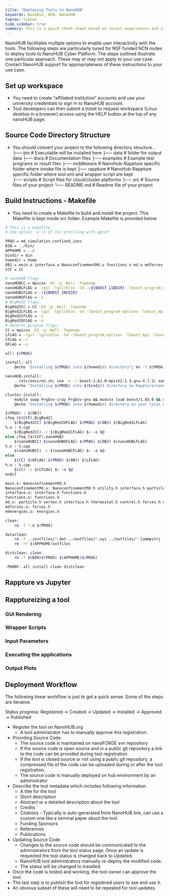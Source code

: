 ```yaml
---
title: "Deploying Tools to NanoHUB"
keywords: NanoBio, NCN, NanoHUB
topnav: topnav
hide_sidebar: true
summary: This is a quick cheat sheet based on recent experiences and is by no means a substitute to any of NanoHUB documentations. Use this for quick reference but refer to official documentation for detailed guidance. 
---
```


NanoHUB facilitates multiple options to enable user interactivity with the tools. The following steps are particularly tuned for NSF funded NCN nodes to deploy tools to NanoHUB Cyber Platform. The steps outlined illustrate one particular approach. These may or may not apply to your use case. Contact NanoHUB support for appropriateness of these instructions to your use case. 

## Set up workspace
* You need to create “affiliated institution” accounts and use your university credentials to sign in to NanoHUB account.
* Tool developers can then submit a ticket to request workspace (Linux desktop in a browser) access
 using the HELP button at the top of any nanoHUB page.

## Source Code Directory Structure
*  You should convert your project to the following directory structure.
    .
    ├── bin			# Executable will be installed here
    ├── data			# folder for output data
    ├── docs			# Documentation files
    ├── examples                # Example test programs or result files
    ├── middleware		# NanoHub-Rappture specific folder where invoke file is kept
    ├── rappture		# NanoHub-Rappture specific folder where tool.xml and wrapper script are kept	
    ├── scripts			# Script files for cloud/cluster platforms
    ├── src			# Source files of your project
    └── README.md		# Readme file of your project

## Build Instructions - Makefile
* You need to create a Makefile to bulid and install the project. This Makefile is kept inside src folder. Example Makefile is provided below.
```bash
# This is a makefile.
# Use option -p in CC for profiling with gprof

PROG = md_simulation_confined_ions
BIN = ../bin/
APPHOME = ../
bindir = bin
homedir = home
OBJ = main.o interface.o NanoconfinementMd.o functions.o md.o mdforces.o mdenergies.o
CCF = CC

# nanoHUB flags. 
nanoHUBCC = mpicxx -O3 -g -Wall -fopenmp
nanoHUBLFLAG = -lgsl -lgslcblas -lm -L${BOOST_LIBDIR} -lboost_program_options -lboost_mpi -lboost_serialization
nanoHUBCFLAG = -I${BOOST_INCDIR}
nanoHUBOFLAG = -o
# BigRed2 flags. 
BigRed2CC = CC -O3 -g -Wall -fopenmp
BigRed2LFLAG = -lgsl -lgslcblas -lm -lboost_program_options -lboost_mpi -lboost_serialization
BigRed2CFLAG = -c
BigRed2OFLAG = -o
# General purpose flags.
CC = mpicxx -O3 -g -Wall -fopenmp
LFLAG = -lgsl -lgslcblas -lm -lboost_program_options -lboost_mpi -lboost_serialization
CFLAG = -c
OFLAG = -o

all: $(PROG)

install: all
	@echo "Installing $(PROG) into $(homedir) directory"; mv -f $(PROG) $(APPHOME); mkdir $(APPHOME)outfiles

nanoHUB-install:
	. /etc/environ.sh; use -e -r boost-1.62.0-mpich2-1.3-gnu-4.7.2; make CCF=nanoHUB all
	@echo "Installing $(PROG) into $(bindir) directory on Rappture/nanohub"; mv -f $(PROG) $(BIN)

cluster-install:
	module swap PrgEnv-cray PrgEnv-gnu && module load boost/1.65.0 && module load gsl; make CCF=BigRed2 all
	@echo "Installing $(PROG) into $(homedir) directory on your local machine"; mv -f $(PROG) $(APPHOME); mkdir $(APPHOME)outfiles

$(PROG) : $(OBJ)
ifeq ($(CCF),BigRed2)	
	$(BigRed2CC) $(BigRed2OFLAG) $(PROG) $(OBJ) $(BigRed2LFLAG)
%.o : %.cpp
	$(BigRed2CC) -c $(BigRed2CFLAG) $< -o $@
else ifeq ($(CCF),nanoHUB)
	$(nanoHUBCC) $(nanoHUBOFLAG) $(PROG) $(OBJ) $(nanoHUBLFLAG)
%.o : %.cpp
	$(nanoHUBCC) -c $(nanoHUBCFLAG) $< -o $@
else
	$(CC) $(OFLAG) $(PROG) $(OBJ) $(LFLAG)
%.o : %.cpp
	$(CC) -c $(CFLAG) $< -o $@	
endif

main.o: NanoconfinementMd.h
NanoconfinementMd.o: NanoconfinementMd.h utility.h interface.h particle.h vertex.h databin.h control.h functions.h thermostat.h
interface.o: interface.h functions.h
functions.o: functions.h
md.o: particle.h vertex.h interface.h thermostat.h control.h forces.h energies.h functions.h
mdforces.o: forces.h
mdenergies.o: energies.h

clean:
	rm -f *.o $(PROG) 

dataclean:
	rm -f ../outfiles/*.dat ../outfiles/*.xyz ../outfiles/*.lammpstrj ../data/*.dat
	rm -rf $(APPHOME)outfiles

distclean: clean
	rm -f $(BIN)$(PROG) $(APPHOME)$(PROG)

.PHONY: all install clean distclean

```

## Rappture vs Jupyter 


## Rapptureizing a tool

### GUI Rendering 

### Wrapper Scripts 

### Input Parameters 

### Executing the applications 

### Output Plots

## Deployment Workflow

The following linear workflow is just to get a quick sense. Some of the steps are iterative. 

Status progress: Registered &rarr; Created &rarr; Updated &rarr; Installed &rarr; Approved &rarr; Published

* Register the tool on NanoHUB.org
    * A tool administrator has to manually approve this registration. 
* Providing Source Code
    * The source code is maintained on nanoFORGE svn repository 
    * If the source code is open source and in a public git repository a link to the code can be provided during tool registration. 
    * If the tool is closed source or not using a public git repository, a compressed file of the code can be uploaded during or after the tool registration. 
    * The source code is manually deployed on hub environment by an administrator
* Describe the tool metadata which includes following information 
    * A title for the tool
    * Short description  
    * Abstract or a detailed description about the tool
    * Credits
    * Citations - Typically is auto-generated from NanoHUB link, can use a custom one like a seminal paper about the tool.
    * Funding Sponsors
    * References
    * Publications 
* Updating Source Code
    * Changes to the source code should be communicated to the administrators from the tool status page. Once an update is requested the tool status is changed back to Updated. 
    * NanoHUB tool administrators manually re-deploy the modified code. 
    * The status will be changed to Installed. 
* Once the code is tested and working, the tool owner can approve the tool. 
* The last step is to publish the tool for registered users to see and use it.
* An obvious subset of these will need to be repeated for tool updates. 

